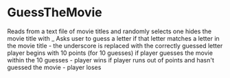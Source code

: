 # GuessTheMovie
Reads from a text file of movie titles and randomly selects one
hides the movie title with _
Asks user to guess a letter
if that letter matches a letter in the movie title - the underscore is replaced with the correctly guessed letter
player begins with 10 points (for 10 guesses)
if player guesses the movie within the 10 guesses - player wins
if player runs out of points and hasn't guessed the movie - player loses
